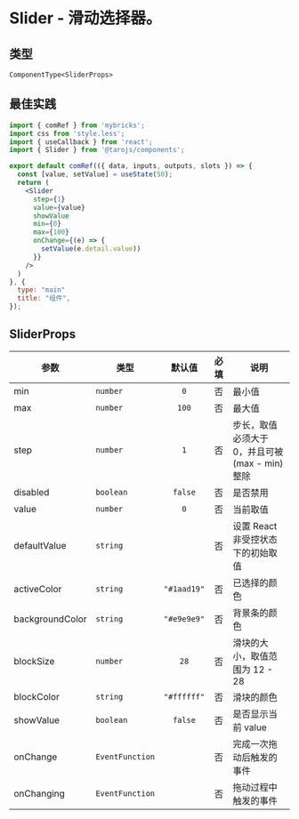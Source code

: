 # Slider - 滑动选择器。

## 类型
```tsx
ComponentType<SliderProps>
```

## 最佳实践
```jsx file="runtime.jsx"
import { comRef } from 'mybricks';
import css from 'style.less';
import { useCallback } from 'react';
import { Slider } from '@tarojs/components';

export default comRef(({ data, inputs, outputs, slots }) => {
  const [value, setValue] = useState(50);
  return (
    <Slider
      step={1}
      value={value}
      showValue
      min={0}
      max={100}
      onChange={(e) => {
        setValue(e.detail.value))
      }}
    />
  )
}, {
  type: "main"
  title: "组件",
});
```

## SliderProps

| 参数 | 类型 | 默认值 | 必填 | 说明 |
| --- | --- | :---: | :---: | --- |
| min | `number` | `0` | 否 | 最小值 |
| max | `number` | `100` | 否 | 最大值 |
| step | `number` | `1` | 否 | 步长，取值必须大于 0，并且可被(max - min)整除 |
| disabled | `boolean` | `false` | 否 | 是否禁用 |
| value | `number` | `0` | 否 | 当前取值 |
| defaultValue | `string` |  | 否 | 设置 React 非受控状态下的初始取值 |
| activeColor | `string` | `"#1aad19"` | 否 | 已选择的颜色 |
| backgroundColor | `string` | `"#e9e9e9"` | 否 | 背景条的颜色 |
| blockSize | `number` | `28` | 否 | 滑块的大小，取值范围为 12 - 28 |
| blockColor | `string` | `"#ffffff"` | 否 | 滑块的颜色 |
| showValue | `boolean` | `false` | 否 | 是否显示当前 value |
| onChange | `EventFunction` |  | 否 | 完成一次拖动后触发的事件 |
| onChanging | `EventFunction` |  | 否 | 拖动过程中触发的事件 |